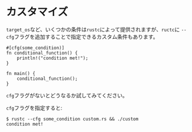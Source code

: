 # カスタマイズ

`target_os`など、いくつかの条件は`rustc`によって提供されますが、`ructc`に
`--cfg`フラグを追加することで指定できるカスタム条件もあります。

```rust,editable,ignore,mdbook-runnable
#[cfg(some_condition)]
fn conditional_function() {
    println!("condition met!");
}

fn main() {
    conditional_function();
}
```

`cfg`フラグがないとどうなるか試してみてください。

`cfg`フラグを指定すると:

```shell
$ rustc --cfg some_condition custom.rs && ./custom
condition met!
```

